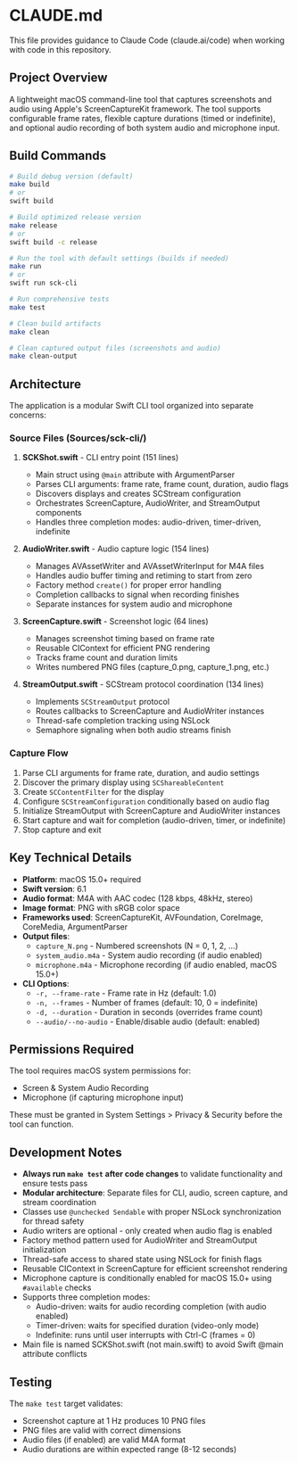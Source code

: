 # CLAUDE.md

This file provides guidance to Claude Code (claude.ai/code) when working with code in this repository.

## Project Overview

A lightweight macOS command-line tool that captures screenshots and audio using Apple's ScreenCaptureKit framework. The tool supports configurable frame rates, flexible capture durations (timed or indefinite), and optional audio recording of both system audio and microphone input.

## Build Commands

```bash
# Build debug version (default)
make build
# or
swift build

# Build optimized release version
make release
# or
swift build -c release

# Run the tool with default settings (builds if needed)
make run
# or
swift run sck-cli

# Run comprehensive tests
make test

# Clean build artifacts
make clean

# Clean captured output files (screenshots and audio)
make clean-output
```

## Architecture

The application is a modular Swift CLI tool organized into separate concerns:

### Source Files (Sources/sck-cli/)

1. **SCKShot.swift** - CLI entry point (151 lines)
   - Main struct using `@main` attribute with ArgumentParser
   - Parses CLI arguments: frame rate, frame count, duration, audio flags
   - Discovers displays and creates SCStream configuration
   - Orchestrates ScreenCapture, AudioWriter, and StreamOutput components
   - Handles three completion modes: audio-driven, timer-driven, indefinite

2. **AudioWriter.swift** - Audio capture logic (154 lines)
   - Manages AVAssetWriter and AVAssetWriterInput for M4A files
   - Handles audio buffer timing and retiming to start from zero
   - Factory method `create()` for proper error handling
   - Completion callbacks to signal when recording finishes
   - Separate instances for system audio and microphone

3. **ScreenCapture.swift** - Screenshot logic (64 lines)
   - Manages screenshot timing based on frame rate
   - Reusable CIContext for efficient PNG rendering
   - Tracks frame count and duration limits
   - Writes numbered PNG files (capture_0.png, capture_1.png, etc.)

4. **StreamOutput.swift** - SCStream protocol coordination (134 lines)
   - Implements `SCStreamOutput` protocol
   - Routes callbacks to ScreenCapture and AudioWriter instances
   - Thread-safe completion tracking using NSLock
   - Semaphore signaling when both audio streams finish

### Capture Flow

1. Parse CLI arguments for frame rate, duration, and audio settings
2. Discover the primary display using `SCShareableContent`
3. Create `SCContentFilter` for the display
4. Configure `SCStreamConfiguration` conditionally based on audio flag
5. Initialize StreamOutput with ScreenCapture and AudioWriter instances
6. Start capture and wait for completion (audio-driven, timer, or indefinite)
7. Stop capture and exit

## Key Technical Details

- **Platform**: macOS 15.0+ required
- **Swift version**: 6.1
- **Audio format**: M4A with AAC codec (128 kbps, 48kHz, stereo)
- **Image format**: PNG with sRGB color space
- **Frameworks used**: ScreenCaptureKit, AVFoundation, CoreImage, CoreMedia, ArgumentParser
- **Output files**:
  - `capture_N.png` - Numbered screenshots (N = 0, 1, 2, ...)
  - `system_audio.m4a` - System audio recording (if audio enabled)
  - `microphone.m4a` - Microphone recording (if audio enabled, macOS 15.0+)
- **CLI Options**:
  - `-r, --frame-rate` - Frame rate in Hz (default: 1.0)
  - `-n, --frames` - Number of frames (default: 10, 0 = indefinite)
  - `-d, --duration` - Duration in seconds (overrides frame count)
  - `--audio/--no-audio` - Enable/disable audio (default: enabled)

## Permissions Required

The tool requires macOS system permissions for:
- Screen & System Audio Recording
- Microphone (if capturing microphone input)

These must be granted in System Settings > Privacy & Security before the tool can function.

## Development Notes

- **Always run `make test` after code changes** to validate functionality and ensure tests pass
- **Modular architecture**: Separate files for CLI, audio, screen capture, and stream coordination
- Classes use `@unchecked Sendable` with proper NSLock synchronization for thread safety
- Audio writers are optional - only created when audio flag is enabled
- Factory method pattern used for AudioWriter and StreamOutput initialization
- Thread-safe access to shared state using NSLock for finish flags
- Reusable CIContext in ScreenCapture for efficient screenshot rendering
- Microphone capture is conditionally enabled for macOS 15.0+ using `#available` checks
- Supports three completion modes:
  - Audio-driven: waits for audio recording completion (with audio enabled)
  - Timer-driven: waits for specified duration (video-only mode)
  - Indefinite: runs until user interrupts with Ctrl-C (frames = 0)
- Main file is named SCKShot.swift (not main.swift) to avoid Swift @main attribute conflicts

## Testing

The `make test` target validates:
- Screenshot capture at 1 Hz produces 10 PNG files
- PNG files are valid with correct dimensions
- Audio files (if enabled) are valid M4A format
- Audio durations are within expected range (8-12 seconds)